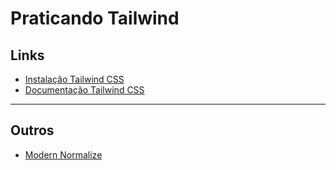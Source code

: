 # Praticando Tailwind

## Links
- [Instalação Tailwind CSS](https://tailwindcss.com/docs/installation/play-cdn)
- [Documentação Tailwind CSS](https://v2.tailwindcss.com/docs)
___

## Outros
- [Modern Normalize](https://github.com/sindresorhus/modern-normalize)
